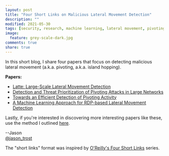 ```yaml
---
layout: post
title: "Four Short Links on Malicious Lateral Movement Detection"
description: ""
modified: 2021-05-30
tags: [security, research, machine learning, lateral movement, pivoting, island hopping]
image:
  feature: grey-scale-dark.jpg
comments: true
share: true
---
```


In this short blog, I share four papers that focus on detecting malicious lateral movement (a.k.a. pivoting, a.k.a. island hopping).

**Papers:**

* [Latte: Large-Scale Lateral Movement Detection ](https://www.microsoft.com/en-us/research/uploads/prod/2019/03/Milcom2018_Liu.pdf)
* [Detection and Threat Prioritization of Pivoting Attacks in Large Networks](https://iris.unimore.it/retrieve/handle/11380/1149159/349875/Detection%20and%20Threat.pdf)
* [Towards an Efficient Detection of Pivoting Activity](http://dl.ifip.org/db/conf/im/im2021-ws4-grasec/213223.pdf)
* [A Machine Learning Approach for RDP-based Lateral Movement Detection](https://uwspace.uwaterloo.ca/bitstream/handle/10012/15074/Bai_Zhenyu.pdf?sequence=3)

Lastly, if you're interested in discovering more interesting papers like these, use the method I outlined [here](/security-data-science-learning-resources/).

--Jason
<br />[@jason_trost](https://twitter.com/#!/jason_trost)

The "short links" format was inspired by [O'Reilly's Four Short Links](https://www.oreilly.com/feed/four-short-links) series.
